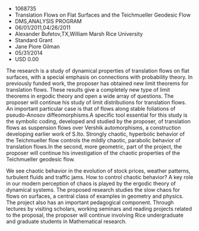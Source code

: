 
* 1068735
* Translation Flows on Flat Surfaces and the Teichmueller Geodesic Flow
* DMS,ANALYSIS PROGRAM
* 06/01/2011,04/26/2011
* Alexander Bufetov,TX,William Marsh Rice University
* Standard Grant
* Jane Piore Gilman
* 05/31/2014
* USD 0.00

The research is a study of dynamical properties of translation flows on flat
surfaces, with a special emphasis on connections with probability theory. In
previously funded work, the proposer has obtained new limit theorems for
translation flows. These results give a completely new type of limit theorems in
ergodic theory and open a wide array of questions. The proposer will continue
his study of limit distributions for translation flows. An important particular
case is that of flows along stable foliations of pseudo-Anosov diffeomorphisms.A
specific tool essential for this study is the symbolic coding, developed and
studied by the proposer, of translation flows as suspension flows over Vershik
automorphisms, a construction developing earlier work of S.Ito. Strongly
chaotic, hyperbolic behavior of the Teichmueller flow controls the mildly
chaotic, parabolic behavior of translation flows.In the second, more geometric,
part of the project, the proposer will continue his investigation of the chaotic
properties of the Teichmueller geodesic flow.

We see chaotic behavior in the evolution of stock prices, weather patterns,
turbulent fluids and traffic jams. How to control chaotic behavior? A key role
in our modern perception of chaos is played by the ergodic theory of dynamical
systems. The proposed research studies the slow chaos for flows on surfaces, a
central class of examples in geometry and physics. The project also has an
important pedagogical component. Through lectures by visiting scholars, working
seminars and reading projects related to the proposal, the proposer will
continue involving Rice undergraduate and graduate students in Mathematical
research.
